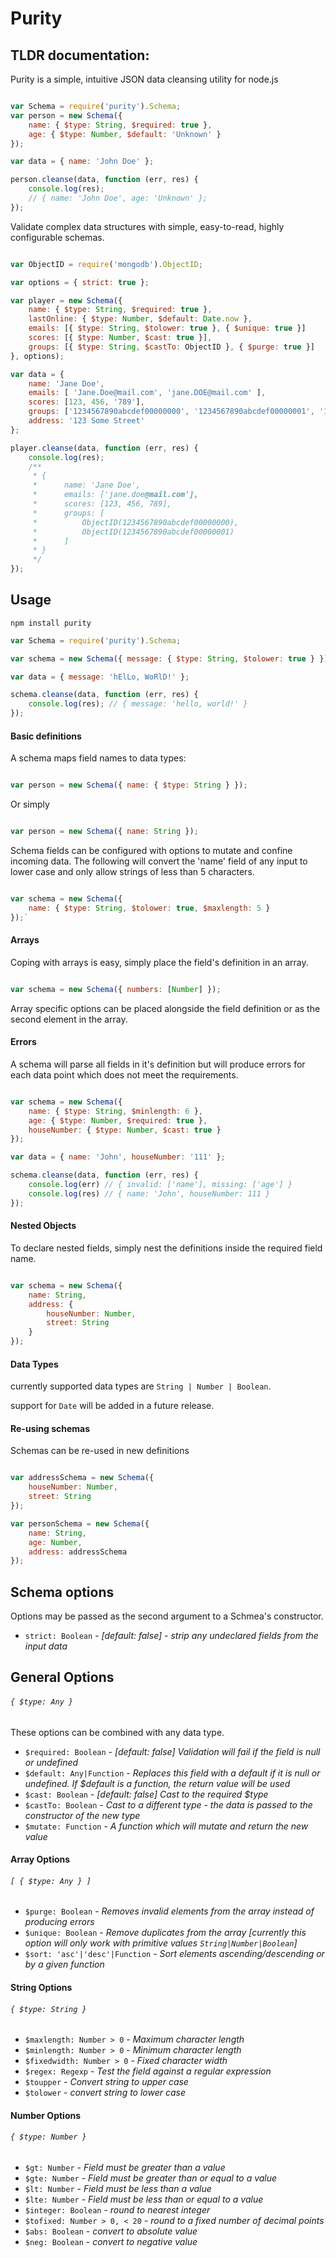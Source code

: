 # Purity

## TLDR documentation:

Purity is a simple, intuitive JSON data cleansing utility for node.js

```javascript

var Schema = require('purity').Schema;
var person = new Schema({ 
	name: { $type: String, $required: true }, 
	age: { $type: Number, $default: 'Unknown' } 
});

var data = { name: 'John Doe' };

person.cleanse(data, function (err, res) {
	console.log(res);
	// { name: 'John Doe', age: 'Unknown' };
});

```

Validate complex data structures with simple, easy-to-read, highly configurable schemas.

```javascript

var ObjectID = require('mongodb').ObjectID;

var options = { strict: true };

var player = new Schema({
	name: { $type: String, $required: true },
	lastOnline: { $type: Number, $default: Date.now },
	emails: [{ $type: String, $tolower: true }, { $unique: true }]
	scores: [{ $type: Number, $cast: true }],
	groups: [{ $type: String, $castTo: ObjectID }, { $purge: true }]
}, options);

var data = {
	name: 'Jane Doe',
	emails: [ 'Jane.Doe@mail.com', 'jane.DOE@mail.com' ],
	scores: [123, 456, '789'],
	groups: ['1234567890abcdef00000000', '1234567890abcdef00000001', '1234abcd'],
	address: '123 Some Street'
};

player.cleanse(data, function (err, res) {
	console.log(res);
	/**
	 * {
	 *		name: 'Jane Doe',
	 *		emails: ['jane.doe@mail.com'],
	 *		scores: [123, 456, 789],
	 *		groups: [
	 *			ObjectID(1234567890abcdef00000000), 
	 *			ObjectID(1234567890abcdef00000001)
	 *		]
	 * }
	 */
});
```

## Usage

```
npm install purity
```

```javascript
var Schema = require('purity').Schema;

var schema = new Schema({ message: { $type: String, $tolower: true } });

var data = { message: 'hElLo, WoRlD!' };

schema.cleanse(data, function (err, res) {
	console.log(res); // { message: 'hello, world!' }
});

```

#### Basic definitions

A schema maps field names to data types:

```javascript

var person = new Schema({ name: { $type: String } });
```

Or simply

```javascript

var person = new Schema({ name: String });
```


Schema fields can be configured with options to mutate and confine incoming data. The following will convert the 'name' field of any input to lower case and only allow strings of less than 5 characters.

```javascript

var schema = new Schema({ 
	name: { $type: String, $tolower: true, $maxlength: 5 }
});`
```


#### Arrays

Coping with arrays is easy, simply place the field's definition in an array.

```javascript

var schema = new Schema({ numbers: [Number] });
```

Array specific options can be placed alongside the field definition or as the second element in the array.

#### Errors

A schema will parse all fields in it's definition but will produce errors for each data point which does not meet the requirements.

```javascript

var schema = new Schema({
	name: { $type: String, $minlength: 6 },
	age: { $type: Number, $required: true },
	houseNumber: { $type: Number, $cast: true }
});

var data = { name: 'John', houseNumber: '111' };

schema.cleanse(data, function (err, res) {
	console.log(err) // { invalid: ['name'], missing: ['age'] }
	console.log(res) // { name: 'John', houseNumber: 111 }
});
```

#### Nested Objects

To declare nested fields, simply nest the definitions inside the required field name.

```javascript

var schema = new Schema({
	name: String,
	address: {
		houseNumber: Number,
		street: String
	}
});
```


#### Data Types

currently supported data types are `String | Number | Boolean`.

support for `Date` will be added in a future release.


#### Re-using schemas

Schemas can be re-used in new definitions

```javascript

var addressSchema = new Schema({ 
	houseNumber: Number, 
	street: String 
});

var personSchema = new Schema({ 
	name: String, 
	age: Number, 
	address: addressSchema 
});

```


## Schema options

Options may be passed as the second argument to a Schmea's constructor.

* `strict: Boolean` - *[default: false] - strip any undeclared fields from the input data*

## General Options

###### `{ $type: Any }`

These options can be combined with any data type.

* `$required: Boolean` - *[default: false] Validation will fail if the field is null or undefined*
* `$default: Any|Function` - *Replaces this field with a default if it is null or undefined. If $default is a function, the return value will be used*
* `$cast: Boolean` - *[default: false] Cast to the required $type*
* `$castTo: Boolean` - *Cast to a different type - the data is passed to the constructor of the new type*
* `$mutate: Function` - *A function which will mutate and return the new value*


#### Array Options

###### `[ { $type: Any } ]`

* `$purge: Boolean` - *Removes invalid elements from the array instead of producing errors*
* `$unique: Boolean` - *Remove duplicates from the array [currently this option will only work with primitive values `String|Number|Boolean`]*
* `$sort: 'asc'|'desc'|Function` - *Sort elements ascending/descending or by a given function*


#### String Options

###### `{ $type: String }`

* `$maxlength: Number > 0` - *Maximum character length*
* `$minlength: Number > 0` - *Minimum character length*
* `$fixedwidth: Number > 0` - *Fixed character width*
* `$regex: Regexp` - *Test the field against a regular expression*
* `$toupper` - *Convert string to upper case*
* `$tolower` - *convert string to lower case*


#### Number Options

###### `{ $type: Number }`

* `$gt: Number` - *Field must be greater than a value*
* `$gte: Number` - *Field must be greater than or equal to a value*
* `$lt: Number` - *Field must be less than a value*
* `$lte: Number` - *Field must be less than or equal to a value*
* `$integer: Boolean` - *round to nearest integer*
* `$tofixed: Number > 0, < 20` - *round to a fixed number of decimal points*
* `$abs: Boolean` - *convert to absolute value*
* `$neg: Boolean` - *convert to negative value*


